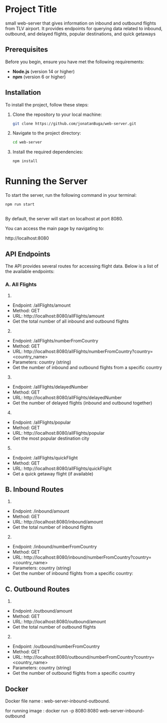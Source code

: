 # Project Title

small web-server that gives information on inbound and outbound flights from TLV airport.
It provides endpoints for querying data related to inbound, outbound, and delayed flights, popular destinations, and quick getaways

## Prerequisites

Before you begin, ensure you have met the following requirements:

- **Node.js** (version 14 or higher)
- **npm** (version 6 or higher)

## Installation

To install the project, follow these steps:

1. Clone the repository to your local machine:
    ```bash
    git clone https://github.com/jonatanBuga/web-server.git
    ```

2. Navigate to the project directory:
    ```bash
    cd web-server
    ```

3. Install the required dependencies:
    ```bash
    npm install
    ```



# Running the Server

To start the server, run the following command in your terminal:

```bash
npm run start

```

## 

By default, the server will start on localhost at port 8080.

You can access the main page by navigating to:

http://localhost:8080

## API Endpoints

The API provides several routes for accessing flight data. Below is a list of the available endpoints:

### A. All Flights


1. 
- Endpoint: /allFlights/amount
- Method: GET
- URL: http://localhost:8080/allFlights/amount
- Get the total number of all inbound and outbound flights


2. 
- Endpoint: /allFlights/numberFromCountry
- Method: GET
- URL: http://localhost:8080/allFlights/numberFromCountry?country=<country_name>
- Parameters: country (string)
- Get the number of inbound and outbound flights from a specific country

3. 
- Endpoint: /allFlights/delayedNumber
- Method: GET
- URL: http://localhost:8080/allFlights/delayedNumber
- Get the number of delayed flights (inbound and outbound together)

4. 
- Endpoint: /allFlights/popular
- Method: GET
- URL: http://localhost:8080/allFlights/popular
- Get the most popular destination city


5. 
- Endpoint: /allFlights/quickFlight
- Method: GET
- URL: http://localhost:8080/allFlights/quickFlight
- Get a quick getaway flight (if available)

## B. Inbound Routes

1. 

- Endpoint: /inbound/amount
- Method: GET
- URL: http://localhost:8080/inbound/amount
- Get the total number of inbound flights


2. 
- Endpoint: /inbound/numberFromCountry
- Method: GET
- URL: http://localhost:8080/inbound/numberFromCountry?country=<country_name>
- Parameters: country (string)
- Get the number of inbound flights from a specific country:


## C. Outbound Routes

1. 
- Endpoint: /outbound/amount
- Method: GET
- URL: http://localhost:8080/outbound/amount
- Get the total number of outbound flights

2. 
- Endpoint: /outbound/numberFromCountry
- Method: GET
- URL: http://localhost:8080/outbound/numberFromCountry?country=<country_name>
- Parameters: country (string)
- Get the number of outbound flights from a specific country


## Docker

Docker file name : web-server-inbound-outbound.

for running image : docker run -p 8080:8080 web-server-inbound-outbound
